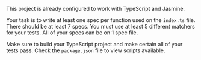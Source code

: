This project is already configured to work with TypeScript and Jasmine. 

Your task is to write at least one spec per function used on the `index.ts` file. There should be at least 7 specs. You must use at least 5 different matchers for your tests. All of your specs can be on 1 spec file. 

Make sure to build your TypeScript project and make certain all of your tests pass. Check the `package.json` file to view scripts available.